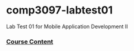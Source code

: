 # comp3097-labtest01
Lab Test 01 for Mobile Application Development II

### [Course Content](https://github.com/brunabispo/mobile_ios_comp3097)

